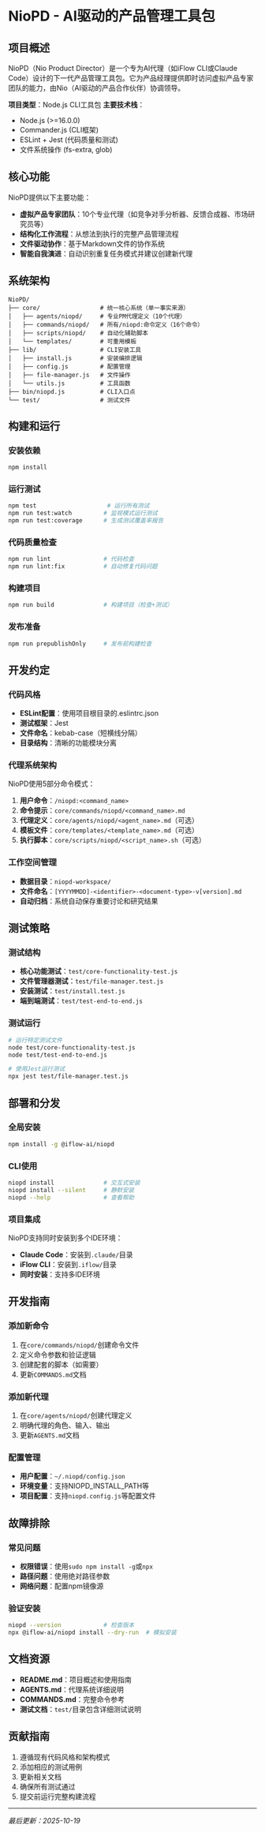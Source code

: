 # NioPD - AI驱动的产品管理工具包

## 项目概述

NioPD（Nio Product Director）是一个专为AI代理（如iFlow CLI或Claude Code）设计的下一代产品管理工具包。它为产品经理提供即时访问虚拟产品专家团队的能力，由Nio（AI驱动的产品合作伙伴）协调领导。

**项目类型**：Node.js CLI工具包
**主要技术栈**：
- Node.js (>=16.0.0)
- Commander.js (CLI框架)
- ESLint + Jest (代码质量和测试)
- 文件系统操作 (fs-extra, glob)

## 核心功能

NioPD提供以下主要功能：
- **虚拟产品专家团队**：10个专业代理（如竞争对手分析器、反馈合成器、市场研究员等）
- **结构化工作流程**：从想法到执行的完整产品管理流程
- **文件驱动协作**：基于Markdown文件的协作系统
- **智能自我演进**：自动识别重复任务模式并建议创建新代理

## 系统架构

```
NioPD/
├── core/                 # 统一核心系统（单一事实来源）
│   ├── agents/niopd/     # 专业PM代理定义（10个代理）
│   ├── commands/niopd/   # 所有/niopd:命令定义（16个命令）
│   ├── scripts/niopd/    # 自动化辅助脚本
│   └── templates/        # 可重用模板
├── lib/                  # CLI安装工具
│   ├── install.js        # 安装编排逻辑
│   ├── config.js         # 配置管理
│   ├── file-manager.js   # 文件操作
│   └── utils.js          # 工具函数
├── bin/niopd.js          # CLI入口点
└── test/                 # 测试文件
```

## 构建和运行

### 安装依赖
```bash
npm install
```

### 运行测试
```bash
npm test                    # 运行所有测试
npm run test:watch         # 监视模式运行测试
npm run test:coverage      # 生成测试覆盖率报告
```

### 代码质量检查
```bash
npm run lint               # 代码检查
npm run lint:fix           # 自动修复代码问题
```

### 构建项目
```bash
npm run build              # 构建项目（检查+测试）
```

### 发布准备
```bash
npm run prepublishOnly     # 发布前构建检查
```

## 开发约定

### 代码风格
- **ESLint配置**：使用项目根目录的.eslintrc.json
- **测试框架**：Jest
- **文件命名**：kebab-case（短横线分隔）
- **目录结构**：清晰的功能模块分离

### 代理系统架构
NioPD使用5部分命令模式：
1. **用户命令**：`/niopd:<command_name>`
2. **命令提示**：`core/commands/niopd/<command_name>.md`
3. **代理定义**：`core/agents/niopd/<agent_name>.md`（可选）
4. **模板文件**：`core/templates/<template_name>.md`（可选）
5. **执行脚本**：`core/scripts/niopd/<script_name>.sh`（可选）

### 工作空间管理
- **数据目录**：`niopd-workspace/`
- **文件命名**：`[YYYYMMDD]-<identifier>-<document-type>-v[version].md`
- **自动归档**：系统自动保存重要讨论和研究结果

## 测试策略

### 测试结构
- **核心功能测试**：`test/core-functionality-test.js`
- **文件管理器测试**：`test/file-manager.test.js`
- **安装测试**：`test/install.test.js`
- **端到端测试**：`test/test-end-to-end.js`

### 测试运行
```bash
# 运行特定测试文件
node test/core-functionality-test.js
node test/test-end-to-end.js

# 使用Jest运行测试
npx jest test/file-manager.test.js
```

## 部署和分发

### 全局安装
```bash
npm install -g @iflow-ai/niopd
```

### CLI使用
```bash
niopd install              # 交互式安装
niopd install --silent     # 静默安装
niopd --help               # 查看帮助
```

### 项目集成
NioPD支持同时安装到多个IDE环境：
- **Claude Code**：安装到`.claude/`目录
- **iFlow CLI**：安装到`.iflow/`目录
- **同时安装**：支持多IDE环境

## 开发指南

### 添加新命令
1. 在`core/commands/niopd/`创建命令文件
2. 定义命令参数和验证逻辑
3. 创建配套的脚本（如需要）
4. 更新`COMMANDS.md`文档

### 添加新代理
1. 在`core/agents/niopd/`创建代理定义
2. 明确代理的角色、输入、输出
3. 更新`AGENTS.md`文档

### 配置管理
- **用户配置**：`~/.niopd/config.json`
- **环境变量**：支持NIOPD_INSTALL_PATH等
- **项目配置**：支持`niopd.config.js`等配置文件

## 故障排除

### 常见问题
- **权限错误**：使用`sudo npm install -g`或`npx`
- **路径问题**：使用绝对路径参数
- **网络问题**：配置npm镜像源

### 验证安装
```bash
niopd --version            # 检查版本
npx @iflow-ai/niopd install --dry-run  # 模拟安装
```

## 文档资源

- **README.md**：项目概述和使用指南
- **AGENTS.md**：代理系统详细说明
- **COMMANDS.md**：完整命令参考
- **测试文档**：`test/`目录包含详细测试说明

## 贡献指南

1. 遵循现有代码风格和架构模式
2. 添加相应的测试用例
3. 更新相关文档
4. 确保所有测试通过
5. 提交前运行完整构建流程

---

*最后更新：2025-10-19*